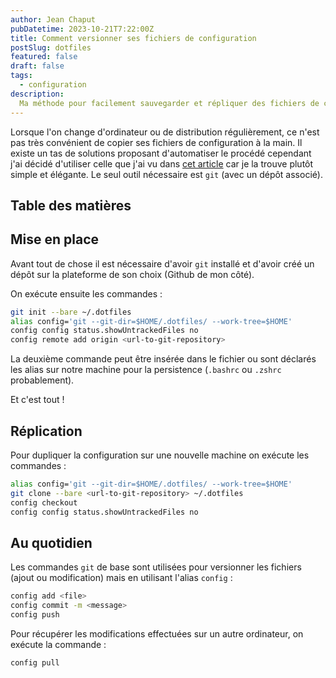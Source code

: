```yaml
---
author: Jean Chaput
pubDatetime: 2023-10-21T7:22:00Z
title: Comment versionner ses fichiers de configuration
postSlug: dotfiles
featured: false
draft: false
tags:
  - configuration
description:
  Ma méthode pour facilement sauvegarder et répliquer des fichiers de configuration sous Linux.
---
```


Lorsque l'on change d'ordinateur ou de distribution régulièrement, ce n'est pas très convénient de copier ses fichiers de configuration à la main. Il existe un tas de solutions proposant d'automatiser le procédé cependant j'ai décidé d'utiliser celle que j'ai vu dans [cet article](https://www.atlassian.com/git/tutorials/dotfiles) car  je la trouve plutôt simple et élégante. Le seul outil nécessaire est `git` (avec un dépôt associé).

## Table des matières

## Mise en place

Avant tout de chose il est nécessaire d'avoir `git` installé et d'avoir créé un dépôt sur la plateforme de son choix (Github de mon côté).

On exécute ensuite les commandes :

```sh
git init --bare ~/.dotfiles
alias config='git --git-dir=$HOME/.dotfiles/ --work-tree=$HOME'
config config status.showUntrackedFiles no
config remote add origin <url-to-git-repository>
```

La deuxième commande peut être insérée dans le fichier ou sont déclarés les alias sur notre machine pour la persistence (`.bashrc` ou `.zshrc` probablement).

Et c'est tout !

## Réplication

Pour dupliquer la configuration sur une nouvelle machine on exécute les commandes :

```sh
alias config='git --git-dir=$HOME/.dotfiles/ --work-tree=$HOME'
git clone --bare <url-to-git-repository> ~/.dotfiles
config checkout
config config status.showUntrackedFiles no
```

## Au quotidien

Les commandes `git` de base sont utilisées pour versionner les fichiers (ajout ou modification) mais en utilisant l'alias `config`  :

```sh
config add <file>
config commit -m <message>
config push
```

Pour récupérer les modifications effectuées sur un autre ordinateur, on exécute la commande :

```sh
config pull
```